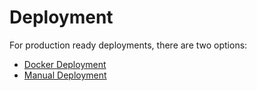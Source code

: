 # Deployment

For production ready deployments, there are two options:

* [Docker Deployment](docker-deployment.md)
* [Manual Deployment](manual-deployment.md)
